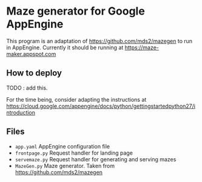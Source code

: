 Maze generator for Google AppEngine
=========

This program is an adaptation of https://github.com/mds2/mazegen to run in AppEngine.  Currently it should be running at https://maze-maker.appspot.com

How to deploy
-----------

TODO : add this.

For the time being, consider adapting the instructions at
https://cloud.google.com/appengine/docs/python/gettingstartedpython27/introduction

Files
----------

 * `app.yaml` AppEngine configuration file
 * `frontpage.py` Request handler for landing page
 * `servemaze.py` Request handler for generating and serving mazes
 * `MazeGen.py` Maze generator.  Taken from https://github.com/mds2/mazegen



